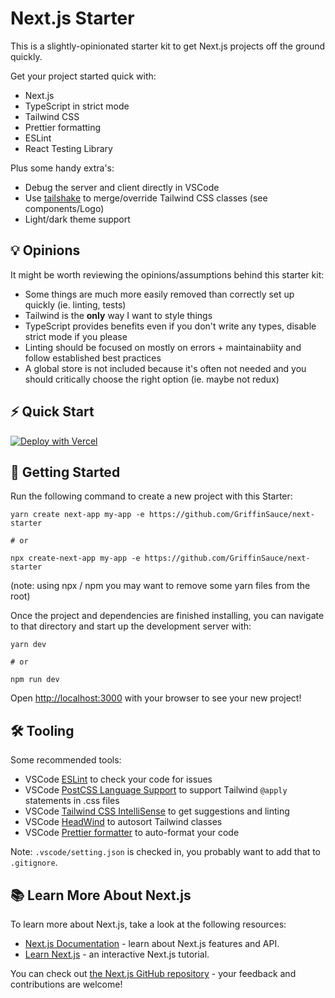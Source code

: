 # Next.js Starter

This is a slightly-opinionated starter kit to get Next.js projects off the ground quickly.

Get your project started quick with:

- Next.js
- TypeScript in strict mode
- Tailwind CSS
- Prettier formatting
- ESLint
- React Testing Library

Plus some handy extra's:

- Debug the server and client directly in VSCode
- Use [tailshake](https://github.com/GriffinSauce/tailshake) to merge/override Tailwind CSS classes (see components/Logo)
- Light/dark theme support

## 💡 Opinions

It might be worth reviewing the opinions/assumptions behind this starter kit:

- Some things are much more easily removed than correctly set up quickly (ie. linting, tests)
- Tailwind is the **only** way I want to style things
- TypeScript provides benefits even if you don't write any types, disable strict mode if you please
- Linting should be focused on mostly on errors + maintainabiity and follow established best practices
- A global store is not included because it's often not needed and you should critically choose the right option (ie. maybe not redux)

## ⚡️ Quick Start

[![Deploy with Vercel](https://vercel.com/button)](https://vercel.com/new/project?template=https://github.com/GriffinSauce/next-starter)

## 🚀 Getting Started

Run the following command to create a new project with this Starter:

```
yarn create next-app my-app -e https://github.com/GriffinSauce/next-starter

# or

npx create-next-app my-app -e https://github.com/GriffinSauce/next-starter
```

(note: using npx / npm you may want to remove some yarn files from the root)

Once the project and dependencies are finished installing, you can navigate to that directory and start up the development server with:

```
yarn dev

# or

npm run dev
```

Open [http://localhost:3000](http://localhost:3000) with your browser to see your new project!

## 🛠️ Tooling

Some recommended tools:

- VSCode [ESLint](https://marketplace.visualstudio.com/items?itemName=dbaeumer.vscode-eslint) to check your code for issues
- VSCode [PostCSS Language Support](https://marketplace.visualstudio.com/items?itemName=csstools.postcss) to support Tailwind `@apply` statements in .css files
- VSCode [Tailwind CSS IntelliSense](https://marketplace.visualstudio.com/items?itemName=bradlc.vscode-tailwindcss) to get suggestions and linting
- VSCode [HeadWind](https://marketplace.visualstudio.com/items?itemName=heybourn.headwind) to autosort Tailwind classes
- VSCode [Prettier formatter](https://marketplace.visualstudio.com/items?itemName=esbenp.prettier-vscode) to auto-format your code

Note: `.vscode/setting.json` is checked in, you probably want to add that to `.gitignore`.

## 📚 Learn More About Next.js

To learn more about Next.js, take a look at the following resources:

- [Next.js Documentation](https://nextjs.org/docs) - learn about Next.js features and API.
- [Learn Next.js](https://nextjs.org/learn) - an interactive Next.js tutorial.

You can check out [the Next.js GitHub repository](https://github.com/vercel/next.js/) - your feedback and contributions are welcome!
